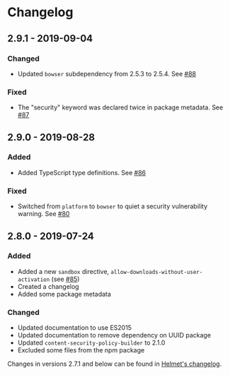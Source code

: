 # Changelog

## 2.9.1 - 2019-09-04
### Changed
- Updated `bowser` subdependency from 2.5.3 to 2.5.4. See [#88](https://github.com/helmetjs/csp/pull/88)

### Fixed
- The "security" keyword was declared twice in package metadata. See [#87](https://github.com/helmetjs/csp/pull/87)

## 2.9.0 - 2019-08-28
### Added
- Added TypeScript type definitions. See [#86](https://github.com/helmetjs/csp/pull/86)

### Fixed
- Switched from `platform` to `bowser` to quiet a security vulnerability warning. See [#80](https://github.com/helmetjs/csp/issues/80)

## 2.8.0 - 2019-07-24
### Added
- Added a new `sandbox` directive, `allow-downloads-without-user-activation` (see [#85](https://github.com/helmetjs/csp/pull/85))
- Created a changelog
- Added some package metadata

### Changed
- Updated documentation to use ES2015
- Updated documentation to remove dependency on UUID package
- Updated `content-security-policy-builder` to 2.1.0
- Excluded some files from the npm package

Changes in versions 2.7.1 and below can be found in [Helmet's changelog](https://github.com/helmetjs/helmet/blob/master/CHANGELOG.md).

